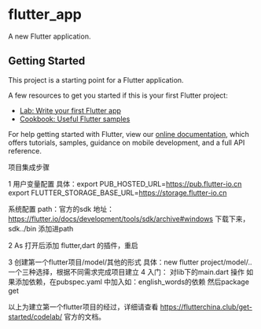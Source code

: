 # flutter_app

A new Flutter application.

## Getting Started

This project is a starting point for a Flutter application.

A few resources to get you started if this is your first Flutter project:

- [Lab: Write your first Flutter app](https://flutter.io/docs/get-started/codelab)
- [Cookbook: Useful Flutter samples](https://flutter.io/docs/cookbook)

For help getting started with Flutter, view our 
[online documentation](https://flutter.io/docs), which offers tutorials, 
samples, guidance on mobile development, and a full API reference.


项目集成步骤

1 用户变量配置
  具体：export PUB_HOSTED_URL=https://pub.flutter-io.cn
     export FLUTTER_STORAGE_BASE_URL=https://storage.flutter-io.cn
     
  系统配置
  path：官方的sdk 地址：https://flutter.io/docs/development/tools/sdk/archive#windows
  下载下来，sdk../bin 添加进path
   
2 As 打开后添加 flutter,dart 的插件，重启
  
3 创建第一个flutter项目/model/其他的形式
  具体：new flutter project/model/..
  一个三种选择，根据不同需求完成项目建立
4 入门：
    对lib下的main.dart 操作
    如果添加依赖，在pubspec.yaml 中加入如：english_words的依赖
    然后package get
     
 以上为建立第一个flutter项目的经过，详细请查看    https://flutterchina.club/get-started/codelab/ 
 官方的文档。
      
  
     
